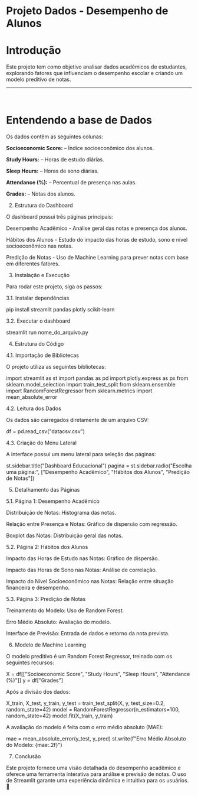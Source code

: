 <h1>Projeto Dados - Desempenho de Alunos</h1>

<h1>Introdução</h1>

Este projeto tem como objetivo analisar dados acadêmicos de estudantes, explorando fatores que influenciam o desempenho escolar e criando um modelo preditivo de notas. 

<hr>
<br>

<h1>Entendendo a base de Dados</h1>
Os dados contêm as seguintes colunas:

<b>Socioeconomic Score:</b> 
– Índice socioeconômico dos alunos.

<b>Study Hours:</b> 
– Horas de estudo diárias.

<b>Sleep Hours:</b> 
– Horas de sono diárias.

<b>Attendance (%):</b> 
– Percentual de presença nas aulas.

<b>Grades:</b> 
– Notas dos alunos.

2. Estrutura do Dashboard

O dashboard possui três páginas principais:

Desempenho Acadêmico - Análise geral das notas e presença dos alunos.

Hábitos dos Alunos - Estudo do impacto das horas de estudo, sono e nível socioeconômico nas notas.

Predição de Notas - Uso de Machine Learning para prever notas com base em diferentes fatores.

3. Instalação e Execução

Para rodar este projeto, siga os passos:

3.1. Instalar dependências

pip install streamlit pandas plotly scikit-learn

3.2. Executar o dashboard

streamlit run nome_do_arquivo.py

4. Estrutura do Código

4.1. Importação de Bibliotecas

O projeto utiliza as seguintes bibliotecas:

import streamlit as st
import pandas as pd
import plotly.express as px
from sklearn.model_selection import train_test_split
from sklearn.ensemble import RandomForestRegressor
from sklearn.metrics import mean_absolute_error

4.2. Leitura dos Dados

Os dados são carregados diretamente de um arquivo CSV:

df = pd.read_csv("datacsv.csv")

4.3. Criação do Menu Lateral

A interface possui um menu lateral para seleção das páginas:

st.sidebar.title("Dashboard Educacional")
pagina = st.sidebar.radio("Escolha uma página:", ["Desempenho Acadêmico", "Hábitos dos Alunos", "Predição de Notas"])

5. Detalhamento das Páginas

5.1. Página 1: Desempenho Acadêmico

Distribuição de Notas: Histograma das notas.

Relação entre Presença e Notas: Gráfico de dispersão com regressão.

Boxplot das Notas: Distribuição geral das notas.

5.2. Página 2: Hábitos dos Alunos

Impacto das Horas de Estudo nas Notas: Gráfico de dispersão.

Impacto das Horas de Sono nas Notas: Análise de correlação.

Impacto do Nível Socioeconômico nas Notas: Relação entre situação financeira e desempenho.

5.3. Página 3: Predição de Notas

Treinamento do Modelo: Uso de Random Forest.

Erro Médio Absoluto: Avaliação do modelo.

Interface de Previsão: Entrada de dados e retorno da nota prevista.

6. Modelo de Machine Learning

O modelo preditivo é um Random Forest Regressor, treinado com os seguintes recursos:

X = df[["Socioeconomic Score", "Study Hours", "Sleep Hours", "Attendance (%)"]]
y = df["Grades"]

Após a divisão dos dados:

X_train, X_test, y_train, y_test = train_test_split(X, y, test_size=0.2, random_state=42)
model = RandomForestRegressor(n_estimators=100, random_state=42)
model.fit(X_train, y_train)

A avaliação do modelo é feita com o erro médio absoluto (MAE):

mae = mean_absolute_error(y_test, y_pred)
st.write(f"Erro Médio Absoluto do Modelo: {mae:.2f}")

7. Conclusão

Este projeto fornece uma visão detalhada do desempenho acadêmico e oferece uma ferramenta interativa para análise e previsão de notas. O uso de Streamlit garante uma experiência dinâmica e intuitiva para os usuários. 🚀
